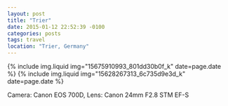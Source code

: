 ```yaml
---
layout: post
title: "Trier"
date: 2015-01-12 22:52:39 -0100
categories: posts
tags: travel
location: "Trier, Germany"
---
```


{% include img.liquid img="15675910993_801dd30b0f_k" date=page.date %}
{% include img.liquid img="15628267313_6c735d9e3d_k" date=page.date %}

Camera: Canon EOS 700D, Lens: Canon 24mm F2.8 STM EF-S
